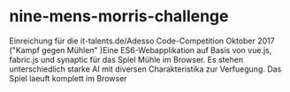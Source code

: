 # nine-mens-morris-challenge
Einreichung für die it-talents.de/Adesso Code-Competition Oktober 2017 ("Kampf gegen Mühlen" )Eine ES6-Webapplikation auf Basis von vue.js, fabric.js und synaptic für das Spiel Mühle im Browser. Es stehen unterschiedlich starke AI mit diversen Charakteristika zur Verfuegung. Das Spiel laeuft komplett im Browser
